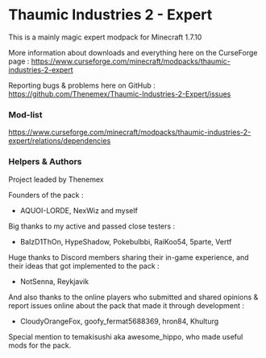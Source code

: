 # Thaumic Industries 2 - Expert

This is a mainly magic expert modpack for Minecraft 1.7.10

More information about downloads and everything here on the CurseForge page : https://www.curseforge.com/minecraft/modpacks/thaumic-industries-2-expert

Reporting bugs & problems here on GitHub : https://github.com/Thenemex/Thaumic-Industries-2-Expert/issues

### Mod-list
https://www.curseforge.com/minecraft/modpacks/thaumic-industries-2-expert/relations/dependencies

### Helpers & Authors
Project leaded by Thenemex

Founders of the pack :
 - AQUOI-LORDE, NexWiz and myself

Big thanks to my active and passed close testers :
 - BaIzD1ThOn, HypeShadow, Pokebulbbi, RaiKoo54, 5parte, Vertf

Huge thanks to Discord members sharing their in-game experience, and their ideas that got implemented to the pack :
- NotSenna, Reykjavik

And also thanks to the online players who submitted and shared opinions & report issues online about the pack that made it through development :
- CloudyOrangeFox, goofy_fermat5688369, hron84, Khulturg

Special mention to temakisushi aka awesome_hippo, who made useful mods for the pack.
